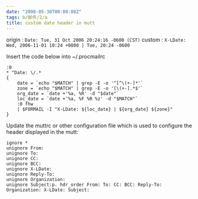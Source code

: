 ```yaml
---
date: "2008-05-30T00:00:00Z"
tags: b/邮件/2/a
title: custom date header in mutt
---
```


origin
: `Date: Tue, 31 Oct 2006 20:24:16 -0600 (CST)`
custom
: `X-LDate: Wed, 2006-11-01 10:24 +0800 | Tue, 20:24 -0600`

Insert the code below into ~/.procmailrc

    :0
    * ^Date: \/.*
    {
        date = `echo "$MATCH" | grep -E -o '^[^\(+-]*'`
        zone = `echo "$MATCH" | grep -E -o '[\(+-].*$'`
        org_date = `date +'%a, %R' -d "$date"`
        loc_date = `date +'%a, %F %R %z' -d "$MATCH"`
        :0 fhw
        | $FORMAIL -I "X-LDate: ${loc_date} | ${org_date} ${zone}"
    }

Update the muttrc or other configuration file which is used to configure the
header displayed in the mutt:

    ignore *
    unignore From:
    unignore To:
    unignore CC:
    unignore BCC:
    unignore X-LDate:
    unignore Reply-To:
    unignore Organization:
    unignore Subject:p. hdr_order From: To: CC: BCC: Reply-To: Organization: X-LDate: Subject:
